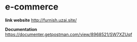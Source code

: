 # e-commerce

**link website** http://furnish.uzai.site/

**Documentation** https://documenter.getpostman.com/view/8968521/SW7XZUqf 